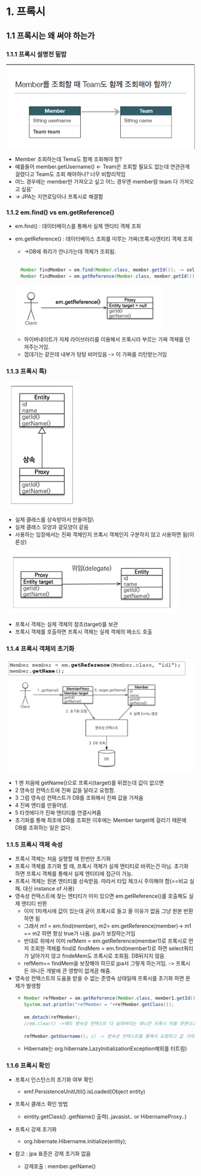 # 1. 프록시
## 1.1 프록시는 왜 써야 하는가
### 1.1.1 프록시 설명전 밑밥
<img src="./img/member.png">

* Member 조회하는데 Tema도 함께 조회해야 함?
* 예를들어 member.getUsername() <- Team은 조회할 필요도 없는데 연관관계 걸렸다고 Team도 조회 해야하나? 너무 비합리적임
* 어느 경우에는 member만 가져오고 싶고 어느 경우엔 member랑 team 다 가져오고 싶음'
* -> JPA는 지연로딩이나 프록시로 해결함

### 1.1.2 em.find() vs em.getReference()

* em.find() : 데이터베이스를 통해서 실제 엔티티 객체 조회
* em.getReference() : 데이터베이스 조회를 미루는 가짜(프록시)엔티티 객체 조회
  * ->DB에 쿼리가 안나가는데 객체가 조회됨.
  ```java
  
    Member findMember = em.find(Member.class, member.getId()); -> select쿼리 나감
    Member findMember = em.getReference(Member.class, member.getId()); -> select 쿼리 안나감. 프록시 클래스라 부름
  
  ```
  <img src="./img/proxy.png">

  * 하이버네이트가 자체 라이브러리를 이용해서 프록시라 부르는 가짜 객체를 던져주는거임.
  * 껍데기는 같은데 내부가 텅텅 비어있음 -> 이 가짜를 리턴받는거임

### 1.1.3 프록시 특)
<img src="./img/proxy1.png">

* 실제 클래스를 상속받아서 만들어짐\
* 실제 클래스 모양과 겉모양이 같음
* 사용하는 입장에서는 진짜 객체인지 프록시 객체인지 구분하지 않고 사용하면 됨(이론상)


<img src="./img/proxy2.png">

* 프록시 객체는 실제 객체의 참조(target)를 보관
* 프록시 객체를 호출하면 프록시 객체는 실제 객체의 메소드 호출

### 1.1.4 프록시 객체의 초기화
<img src="./img/proxy3.png">

* 1 맨 처음에 getName()으로 프록시(target)를 뒤졌는데 값이 없으면
* 2 영속성 컨택스트에 진짜 값을 달라고 요청함.
* 3 그럼 영속성 컨택스트가 DB를 조회해서 진짜 값을 가져옴
* 4 진짜 엔티를 만들어냄.
* 5 타겟에다가 진짜 엔티티를 연결시켜줌
* 초기화를 통해 최초에 DB를 조회한 이후에는 Member target에 걸리기 때문에 DB를 조회하는 일은 없다.

### 1.1.5 프록시 객체 속성
* 프록시 객체는 처음 실행할 때 한번만 초기화
* 프록시 객체를 초기화 할 때, 프록시 객체가 실제 엔티티로 바뀌는건 아님. 초기화 하면 프록시 객체를 통해서 실제 엔티티에 접근이 가능.
* 프록시 객체는 원본 엔티티를 상속받음. 따라서 타입 체크시 주의해야 함(==비교 실패. 대신 instance of 사용)
* 영속성 컨택스트에 찾는 엔티티가 이미 있으면 em.getReference()를 호출해도 실제 엔티티 반환
  * 이미 1차캐시에 값이 있는데 굳이 프록시로 들고 올 이유가 없음 그냥 원본 반환하면 됨
  * 그래서 m1 = em.find(member), m2= em.getReference(member)-> m1 == m2 하면 항상 true가 나옴. jpa가 보장하는거임
  * 반대로 위에서 이미 refMem = em.getReference(member1)로 프록시로 먼저 조회한 객체를  find로 findMem = em.find(member1)로 하면 select쿼리가 날아가지 않고 findeMem도 프록시로 조회됨. DB뒤지지 않음
  * refMem== findMem을 보장해야 하므로 jpa서 그렇게 하는거임. -> 프록시든 아니든 개발에 큰 영향이 없게끔 해줌.
* 영속성 컨택스트의 도움을 받을 수 없는 준영속 상태일때 프록시를 초기화 하면 문제가 발생함
  *  ```java
     Member refMember = em.getReference(Member.class, member1.getId());
     System.out.println("refMember = "+refMember.getClass());
     
     em.detach(refMember);
     //em.clear() ->얘도 영속성 컨택스트 다 날려버리는 애니깐 프록시 이용 못한다고 뜸
     
     refMember.getUsername(); // -> 영속성 컨택스트를 통해서 요청하고 값 가져오고 연결해주고 하는건데 영속성 컨택스트에서 관리를 안해버리면 프록시를 시용할 수가 없음 -> 실무에서 자주 만날거임. 미리 알아두셈

     ```
    * Hibernate는 org.hibernate.LazyInitializationException예외를 터트림)
### 1.1.6 프록시 확인
* 프록시 인스턴스의 초기화 여부 확인
  * emf.PersistenceUnitUtil().isLoaded(Object entity)
* 프록시 클래스 확인 방법
  * eintity.getClass() .getName() 출력(..javasist.. or HibernameProxy..)
* 프록시 강제 초기화
  * org.hibernate.Hibername.initialize(entity);

* 참고 : jpa 표준은 강제 초기화 없음
  * 강제호출 : member.getName()



